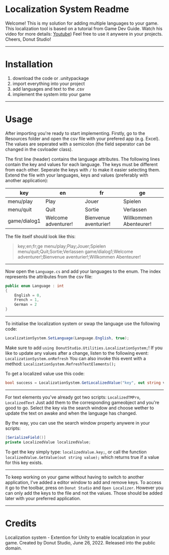 # Localization System Readme
Welcome!
This is my solution for adding multiple languages to your game.
This localization tool is based on a tutorial from Game Dev Guide. Watch his video for
more details: [Youtube](https://www.youtube.com/watch?v=c-dzg4M20wY))
Feel free to use it anywere in your projects.
Cheers, Donut Studio!


***
# Installation
1. download the code or .unitypackage
2. import everything into your project
3. add languages and text to the .csv
4. implement the system into your game


***
# Usage
After importing you're ready to start implementing.
Firstly, go to the Resources folder and open the csv file with your prefered app (e.g. Excel). 
The values are seperated with a semicolon (the field seperator can be changed in the csvloader class).

The first line (header) contains the language attributes.
The following lines contain the key and values for each language.
The keys must be different from each other. Seperate the keys with `/` to make it easier selecting them.
Extend the file with your languages, keys and values (preferably with another application):

| key | en | fr | ge |
| --- | --- | --- | --- |
| menu/play | Play | Jouer | Spielen |
| menu/quit | Quit | Sortie | Verlassen |
| game/dialog1 | Welcome adventurer! | Bienvenue aventurier! | Willkommen Abenteurer! |

The file itself should look like this:
> key;en;fr;ge
> menu/play;Play;Jouer;Spielen
> menu/quit;Quit;Sortie;Verlassen
> game/dialog1;Welcome adventurer!;Bienvenue aventurier!;Willkommen Abenteurer!

---
Now open the `Language.cs` and add your languages to the enum. 
The index represents the attributes from the csv file:
```csharp
public enum Language : int
{
    English = 0,
    French = 1,
    German = 2
}
```

---
To initialise the localization system or swap the language use the following code:
```csharp
LocalizationSystem.SetLanguage(Language.English, true);
```

Make sure to add `using DonutStudio.Utilities.LocalizationSystem;`!
If you like to update any values after a change, listen to the following event: `LocalizationSystem.onRefresh`
You can also invoke this event with a method: `LocalizationSystem.RefreshTextElements();`


To get a localized value use this code:
```csharp
bool success = LocalizationSystem.GetLocalizedValue("key", out string value);
```

---
For text elements you've already got two scripts: `LocalizedTMPro`, `LocalizedText`
Just add them to the corresponding gameobject and you're good to go.
Select the key via the search window and choose wether to update the text on awake and when the language has changed.


By the way, you can use the search window property anywere in your scripts:
```csharp
[SerializeField()]
private LocalizedValue localizedValue;
```
To get the key simply type: `localizedValue.key;`,
or call the function `localizedValue.GetValue(out string value);` which returns true if a value for this key exists.

---
To keep working on your game without having to switch to another application,
I've added a editor window to add and remove keys.
To access it go to the toolbar, press on `Donut Studio` and `Open Localizer`.
However you can only add the keys to the file and not the values.
Those should be added later with your preferred application.


***
# Credits
Localization system - Extention for Unity to enable localization in your game.
Created by Donut Studio, June 26, 2022.
Released into the public domain.